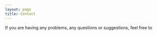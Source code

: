 ```yaml
---
layout: page
title: Contact
---
```


If you are having any problems, any questions or suggestions, feel free to 
